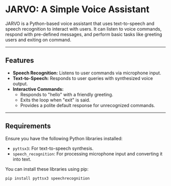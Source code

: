 # JARVO: A Simple Voice Assistant

JARVO is a Python-based voice assistant that uses text-to-speech and speech recognition to interact with users. It can listen to voice commands, respond with pre-defined messages, and perform basic tasks like greeting users and exiting on command.

---

## Features

- **Speech Recognition:** Listens to user commands via microphone input.
- **Text-to-Speech:** Responds to user queries with synthesized voice output.
- **Interactive Commands:**
  - Responds to "hello" with a friendly greeting.
  - Exits the loop when "exit" is said.
  - Provides a polite default response for unrecognized commands.

---

## Requirements

Ensure you have the following Python libraries installed:

- `pyttsx3`: For text-to-speech synthesis.
- `speech_recognition`: For processing microphone input and converting it into text.

You can install these libraries using pip:
```bash
pip install pyttsx3 speechrecognition
